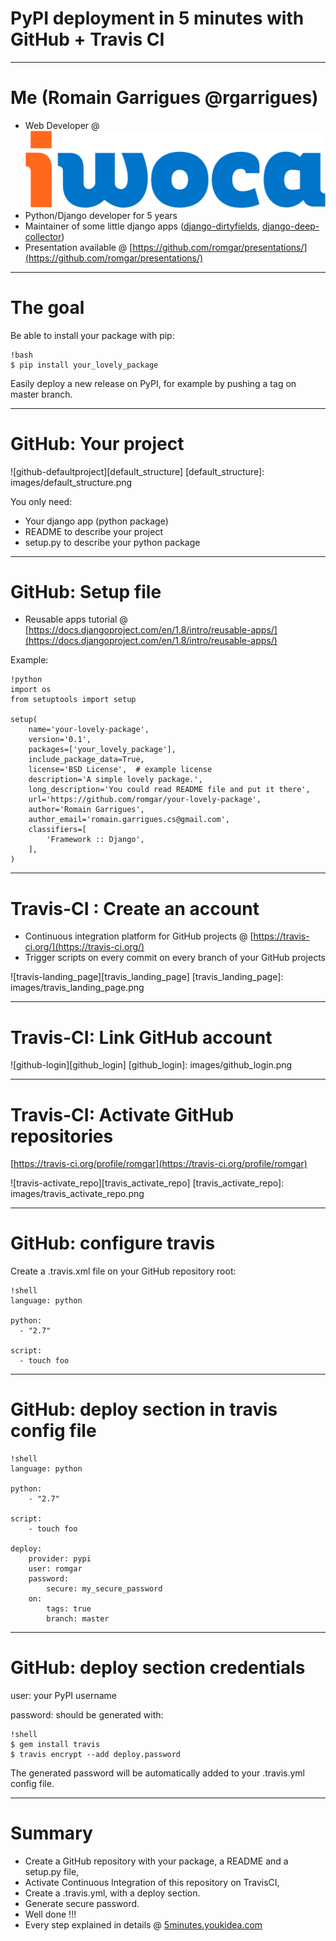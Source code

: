 # PyPI deployment in 5 minutes with GitHub + Travis CI

---

# Me (Romain Garrigues @rgarrigues)

- Web Developer @ ![iwoca-logo][iwoca_logo]
- Python/Django developer for 5 years
- Maintainer of some little django apps ([django-dirtyfields](https://github.com/smn/django-dirtyfields), [django-deep-collector](https://github.com/iwoca/django-deep-collector/))
- Presentation available @ [https://github.com/romgar/presentations/](https://github.com/romgar/presentations/)

[iwoca_logo]: images/logo_iwoca.png

---

# The goal

Be able to install your package with pip:

    !bash
    $ pip install your_lovely_package

Easily deploy a new release on PyPI, for example by pushing a tag on master branch.

---

# GitHub: Your project

![github-defaultproject][default_structure]
[default_structure]: images/default_structure.png

You only need:

- Your django app (python package)
- README to describe your project
- setup.py to describe your python package

---

# GitHub: Setup file

- Reusable apps tutorial @ [https://docs.djangoproject.com/en/1.8/intro/reusable-apps/](https://docs.djangoproject.com/en/1.8/intro/reusable-apps/)

Example:

    !python
    import os
    from setuptools import setup

    setup(
        name='your-lovely-package',
        version='0.1',
        packages=['your_lovely_package'],
        include_package_data=True,
        license='BSD License',  # example license
        description='A simple lovely package.',
        long_description='You could read README file and put it there',
        url='https://github.com/romgar/your-lovely-package',
        author='Romain Garrigues',
        author_email='romain.garrigues.cs@gmail.com',
        classifiers=[
            'Framework :: Django',
        ],
    )

---

# Travis-CI : Create an account

- Continuous integration platform for GitHub projects @ [https://travis-ci.org/](https://travis-ci.org/)
- Trigger scripts on every commit on every branch of your GitHub projects

![travis-landing_page][travis_landing_page]
[travis_landing_page]: images/travis_landing_page.png

---

# Travis-CI: Link GitHub account

![github-login][github_login]
[github_login]: images/github_login.png

---

# Travis-CI: Activate GitHub repositories
[https://travis-ci.org/profile/romgar](https://travis-ci.org/profile/romgar)

![travis-activate_repo][travis_activate_repo]
[travis_activate_repo]: images/travis_activate_repo.png

---

# GitHub: configure travis

Create a .travis.xml file on your GitHub repository root:

    !shell
    language: python

    python:
      - "2.7"

    script:
      - touch foo

---

# GitHub: deploy section in travis config file

    !shell
    language: python

    python:
        - "2.7"

    script:
        - touch foo

    deploy:
        provider: pypi
        user: romgar
        password:
            secure: my_secure_password
        on:
            tags: true
            branch: master

---

# GitHub: deploy section credentials

user: your PyPI username

password: should be generated with:

    !shell
    $ gem install travis
    $ travis encrypt --add deploy.password

The generated password will be automatically added to your .travis.yml config file.

---

# Summary

- Create a GitHub repository with your package, a README and a setup.py file,
- Activate Continuous Integration of this repository on TravisCI,
- Create a .travis.yml, with a deploy section.
- Generate secure password.
- Well done !!!
- Every step explained in details @ [5minutes.youkidea.com](http://5minutes.youkidea.com/howto-deploy-python-package-on-pypi-with-github-and-travis.html)
